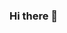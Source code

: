 ### Hi there 👋

<!--
**TejasPedge/TejasPedge** is a ✨ _special_ ✨ repository because its `README.md` (this file) appears on your GitHub profile.
            
Here are some ideas to get you started:
     
 ###🔭 I’m currently working on 
- 🌱 I’m currently learning ...
- 👯 I’m looking to collaborate on ...
- 🤔 I’m looking for help with ...
- 💬 Ask me about ...
- 📫 How to reach me: ...
- 😄 Pronouns: ...
- ⚡ Fun fact: ...
-->
 
 
 
